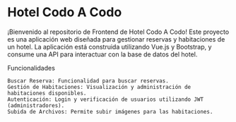 # Hotel Codo A Codo

¡Bienvenido al repositorio de Frontend de Hotel Codo A Codo! Este proyecto es una aplicación web diseñada para gestionar reservas y habitaciones de un hotel. La aplicación está construida utilizando Vue.js y Bootstrap, y consume una API para interactuar con la base de datos del hotel.

Funcionalidades

    Buscar Reserva: Funcionalidad para buscar reservas.
    Gestión de Habitaciones: Visualización y administración de habitaciones disponibles.
    Autenticación: Login y verificación de usuarios utilizando JWT (administradores).
    Subida de Archivos: Permite subir imágenes para las habitaciones.

